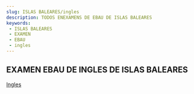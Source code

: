 ```yaml
---
slug: ISLAS BALEARES/ingles
description: TODOS ENEXAMENS DE EBAU DE ISLAS BALEARES
keywords:
 - ISLAS BALEARES
 - EXAMEN
 - EBAU
 - ingles
---
```

## EXAMEN EBAU DE INGLES DE ISLAS BALEARES
[Ingles](https://drive.google.com/drive/folders/1V9fZhfVlQbz7XVY7sS8ArrQfTeBrmBM1?usp=sharing)